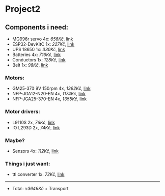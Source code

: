 # Project2
## Components  i need:
- MG996r servo 4x: *656Kč*, [link](https://www.laskakit.cz/servo-mg996-s-kovovymi-prevody-180---extra-silne)
- ESP32-DevKitC 1x: *227Kč*, [link](https://dratek.cz/arduino/51547-esp32-devkitc-development-board-38pin.html)
- UPS 18650 1x: *330Kč*, [link](https://www.tipa.eu/cz/nabijecka-baterii-powerbanka-modul-v8-pro-esp32esp8266-pro-4x-li-ion-18650)
- Batteries 4x: *716Kč*, [link](https://dratek.cz/arduino/48194-li-ion-akumulator-18650-westinghouse-2600mah.html)
- Conductors 1x: *128Kč*, [link](https://www.laskakit.cz/propojovaci-vodice-10cm-24awg-300-kusu)
- Belt 1x: *98Kč*, [link](https://www.laskakit.cz/remen-gt2-2m-se-skelnym-vlaknem-6mm/)

### Motors:
- GM25-370 9V 150rpm 4x, *1392Kč*, [link](https://www.laskakit.cz/motor-gm25-370-9v-150rpm-s-prevodovkou-a-enkoderem-/)
- NFP-JGA12-N20-EN 4x, *1174Kč*, [link](https://microdcmotors.com/product/micro-dc-gear-motor-reduction-motor-gearbox-model-nfp-gm12-n20-00301-10d)
- NFP-JGA25-370-EN 4x, *1355Kč*, [link](https://microdcmotors.com/product/12v-24v-dc-single-shaft-gear-motor-with-encoder-model-nfp-jga25-370-en)

### Motor drivers:
- L9110S 2x, *76Kč*, [link](https://www.laskakit.cz/h-mustek-radic-l9110s/)
- IO L293D 2x, *74Kč*, [link](https://dratek.cz/arduino/1128-io-l293d-pro-rizeni-motoru.html)

### Maybe?
- Senzors 4x: *112Kč*, [link](https://www.laskakit.cz/arduino-infracerveny-senzor-sledovani-cary)

### Things i just want:
- ttl converter 1x: *72Kč*, [link](https://dratek.cz/arduino/1158-eses-cp2102-usb-ttl-prevodnik.html)

---
- Total: *≈3646Kč* + Transport